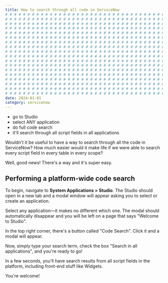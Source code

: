 ```yaml
---
title: How to search through all code in ServiceNow
# # # # # # # # # # # # # # # # # # # # # # # # # # # # # # # # # # # # # # # #
# # # # # # # # # # # # # # # # # # # # # # # # # # # # # # # # # # # # # # # #
# # # # # # # # # # # # # # # # # # # # # # # # # # # # # # # # # # # # # # # #
# # # # # # # # # # # # # # # # # # # # # # # # # # # # # # # # # # # # # # # #
# # # # # # # # # # # # # # # # # # # # # # # # # # # # # # # # # # # # # # # #
# # # # # # # # # # # # # # # # # # # # # # # # # # # # # # # # # # # # # # # #
# # # # # # # # # # # # # # # # # # # # # # # # # # # # # # # # # # # # # # # #
# # # # # # # # # # # # # # # # # # # # # # # # # # # # # # # # # # # # # # # #
# # # # # # # # # # # # # # # # # # # # # # # # # # # # # # # # # # # # # # # #
# # # # # # # # # # # # # # # # # # # # # # # # # # # # # # # # # # # # # # # #
# # # # # # # # # # # # # # # # # # # # # # # # # # # # # # # # # # # # # # # #
# # # # # # # # # # # # # # # # # # # # # # # # # # # # # # # # # # # # # # # #
# # # # # # # # # # # # # # # # # # # # # # # # # # # # # # # # # # # # # # # #
# # # # # # # # # # # # # # # # # # # # # # # # # # # # # # # # # # # # # # # #
# # # # # # # # # # # # # # # # # # # # # # # # # # # # # # # # # # # # # # # #
# # # # # # # # # # # # # # # # # # # # # # # # # # # # # # # # # # # # # # # #
# # # # # # # # # # # # # # # # # # # # # # # # # # # # # # # # # # # # # # # #
# # # # # # # # # # # # # # # # # # # # # # # # # # # # # # # # # # # # # # # #
date: 2024-01-01
category: servicenow
---
```


- go to Studio
- select ANY application
- do full code search
- it'll search through all script fields in all applications

Wouldn't it be useful to have a way to search through all the code in ServiceNow? How much easier would it make life if we were able to search every script field in every table in every scope?

Well, good news! There's a way and it's super easy.

## Performing a platform-wide code search

To begin, navigate to **System Applications > Studio**. The Studio should open in a new tab and a modal window will appear asking you to select or create an application.

Select any application—it makes no different which one. The modal should automatically disappear and you will be left on a page that says "Welcome to Studio".

In the top right corner, there's a button called "Code Search". Click it and a modal will appear.

Now, simply type your search term, check the box "Search in all applications", and you're ready to go!

In a few seconds, you'll have search results from all script fields in the platform, including front-end stuff like Widgets.

You're welcome!
